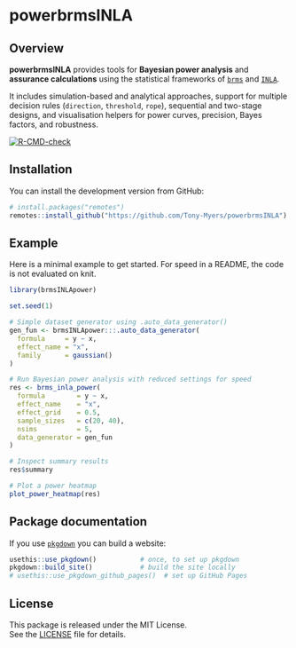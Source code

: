 
<!-- README.md is generated from README.Rmd. Please edit README.Rmd -->

# powerbrmsINLA

## Overview

**powerbrmsINLA** provides tools for **Bayesian power analysis** and
**assurance calculations** using the statistical frameworks of
[`brms`](https://cran.r-project.org/package=brms) and
[`INLA`](https://www.r-inla.org/).

It includes simulation-based and analytical approaches, support for
multiple decision rules (`direction`, `threshold`, `rope`), sequential
and two-stage designs, and visualisation helpers for power curves,
precision, Bayes factors, and robustness.

<!-- badges: start -->
  [![R-CMD-check](https://github.com/Tony-Myers/powerbrmsINLA/actions/workflows/R-CMD-check.yaml/badge.svg)](https://github.com/Tony-Myers/powerbrmsINLA/actions/workflows/R-CMD-check.yaml)
  <!-- badges: end -->

## Installation

You can install the development version from GitHub:

``` r
# install.packages("remotes")
remotes::install_github("https://github.com/Tony-Myers/powerbrmsINLA")
```

## Example

Here is a minimal example to get started. For speed in a README, the
code is not evaluated on knit.

``` r
library(brmsINLApower)

set.seed(1)

# Simple dataset generator using .auto_data_generator()
gen_fun <- brmsINLApower:::.auto_data_generator(
  formula     = y ~ x,
  effect_name = "x",
  family      = gaussian()
)

# Run Bayesian power analysis with reduced settings for speed
res <- brms_inla_power(
  formula        = y ~ x,
  effect_name    = "x",
  effect_grid    = 0.5,
  sample_sizes   = c(20, 40),
  nsims          = 5,
  data_generator = gen_fun
)

# Inspect summary results
res$summary

# Plot a power heatmap
plot_power_heatmap(res)
```

## Package documentation

If you use [`pkgdown`](https://pkgdown.r-lib.org/) you can build a
website:

``` r
usethis::use_pkgdown()           # once, to set up pkgdown
pkgdown::build_site()            # build the site locally
# usethis::use_pkgdown_github_pages()  # set up GitHub Pages
```

## License

This package is released under the MIT License.  
See the [LICENSE](LICENSE) file for details.
